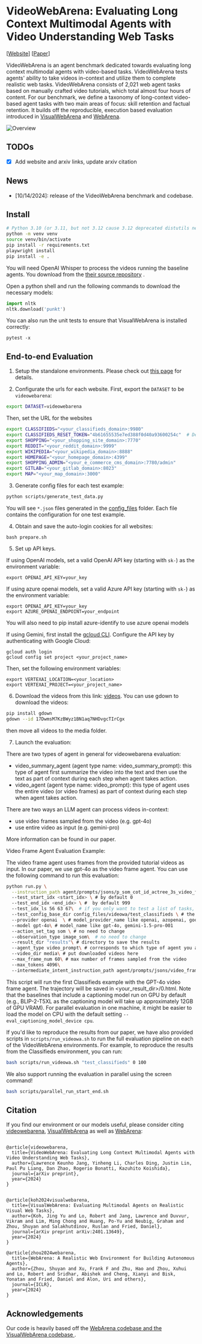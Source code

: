 # VideoWebArena: Evaluating Long Context Multimodal Agents with Video Understanding Web Tasks

<!-- <p align="center">
<a href="https://www.python.org/downloads/release/python-3109/"><img src="https://img.shields.io/badge/python-3.10-blue.svg" alt="Python 3.10"></a>
<a href="https://pre-commit.com/"><img src="https://img.shields.io/badge/pre--commit-enabled-brightgreen?logo=pre-commit&logoColor=white" alt="pre-commit"></a>
<a href="https://github.com/psf/black"><img src="https://img.shields.io/badge/code%20style-black-000000.svg" alt="Code style: black"></a>
<a href="https://mypy-lang.org/"><img src="https://www.mypy-lang.org/static/mypy_badge.svg" alt="Checked with mypy"></a>
<a href="https://beartype.readthedocs.io"><img src="https://raw.githubusercontent.com/beartype/beartype-assets/main/badge/bear-ified.svg" alt="bear-ified"></a>
</p> -->

[<a href="https://videowebarena.github.io">Website</a>] 
[<a href="https://example.com">Paper</a>]


VideoWebArena is an agent benchmark dedicated towards evaluating long context multimodal agents with video-based tasks. VideoWebArena tests agents' ability to take videos in-context and utilize them to complete realistic web tasks. VideoWebArena consists of 2,021 web agent tasks based on manually crafted video tutorials, which total almost four hours of content. 
For our benchmark, we define a taxonomy of long-context video-based agent tasks with two main areas of focus: skill retention and factual retention. It builds off the reproducible, execution based evaluation introduced in 
<a href="https://jykoh.com/vwa"> VisualWebArena</a> and <a href="https://webarena.dev" target="_blank">WebArena</a>. 

![Overview](media/overview.png)

## TODOs
- [x] Add website and arxiv links, update arxiv citation

## News
- [10/14/2024]: release of the VideoWebArena benchmark and codebase.

## Install
```bash
# Python 3.10 (or 3.11, but not 3.12 cause 3.12 deprecated distutils needed here)
python -m venv venv
source venv/bin/activate
pip install -r requirements.txt
playwright install
pip install -e .
```
You will need OpenAI Whisper to process the videos running the baseline agents. You download from the [their source repository](https://github.com/openai/whisper) .

Open a python shell and run the following commands to download the necessary models:
```python
import nltk
nltk.download('punkt')
```
You can also run the unit tests to ensure that VisualWebArena is installed correctly:
```
pytest -x
```


## End-to-end Evaluation
1. Setup the standalone environments.
Please check out [this page](environment_docker/README.md) for details.

2. Configurate the urls for each website.
First, export the `DATASET` to be `videowebarena`:
```bash
export DATASET=videowebarena
```
Then, set the URL for the websites

```bash
export CLASSIFIEDS="<your_classifieds_domain>:9980"
export CLASSIFIEDS_RESET_TOKEN="4b61655535e7ed388f0d40a93600254c"  # Default reset token for classifieds site, change if you edited its docker-compose.yml
export SHOPPING="<your_shopping_site_domain>:7770"
export REDDIT="<your_reddit_domain>:9999"
export WIKIPEDIA="<your_wikipedia_domain>:8888"
export HOMEPAGE="<your_homepage_domain>:4399"
export SHOPPING_ADMIN="<your_e_commerce_cms_domain>:7780/admin"
export GITLAB="<your_gitlab_domain>:8023"
export MAP="<your_map_domain>:3000"
```

3. Generate config files for each test example:
```bash
python scripts/generate_test_data.py
```
You will see `*.json` files generated in the [config_files](./config_files) folder. Each file contains the configuration for one test example.

4. Obtain and save the auto-login cookies for all websites:
```
bash prepare.sh
```

5. Set up API keys.

If using OpenAI models, set a valid OpenAI API key (starting with `sk-`) as the environment variable:
```
export OPENAI_API_KEY=your_key
```
If using azure openai models, set a valid Azure API key (starting with `sk-`) as the environment variable:
```
export OPENAI_API_KEY=your_key
export AZURE_OPENAI_ENDPOINT=your_endpoint
```
You will also need to pip install azure-identify to use azure openai models



If using Gemini, first install the [gcloud CLI](https://cloud.google.com/sdk/docs/install). Configure the API key by authenticating with Google Cloud:
```
gcloud auth login
gcloud config set project <your_project_name>
```
Then, set the following environment variables:
```
export VERTEXAI_LOCATION=<your_location>
export VERTEXAI_PROJECT=<your_project_name>
```
6. Download the videos from this link: [videos](https://drive.google.com/file/d/17DwmsM7KzBWyz1BN1aq7NHDvgcTIrCgx/view?usp=sharing). You can use gdown to download the videos:
```bash
pip install gdown
gdown --id 17DwmsM7KzBWyz1BN1aq7NHDvgcTIrCgx
```
then move all videos to the media folder.



7. Launch the evaluation:

There are two types of agent in general for videowebarena evaluation:
- video_summary_agent (agent type name: video_summary_prompt): this type of agent first summarize the video into the text and then use the text as part of context during each step when agent takes action.
- video_agent (agent type name: video_prompt): this type of agent uses the entire video (or video frames) as part of context during each step when agent takes action.


There are two ways an LLM agent can process videos in-context:
- use video frames sampled from the video (e.g. gpt-4o)
- use entire video as input (e.g. gemini-pro)

More information can be found in our paper.

Video Frame Agent Evaluation Example: 

The video frame agent uses frames from the provided tutorial videos as input. In our paper, we use gpt-4o as the video frame agent. You can use the following command to run this evaluation:
```bash
python run.py \
  --instruction_path agent/prompts/jsons/p_som_cot_id_actree_3s_video_frame.json \ # this is the prompt file for video frame agent
  --test_start_idx <start_idx> \ # by default 0
  --test_end_idx <end_idx> \ #  by default 999
  --test_idx_ls 56 63 67\  # if you only want to test a list of tasks, provide id in this way and test start idx and test end idx will be ignored
  --test_config_base_dir config_files/videowa/test_classifieds \ # the config dir for which taskset to evaluate on
  --provider openai  \ # model_provider_name like openai, azopenai, google
  --model gpt-4o\ # model_name like gpt-4o, gemini-1.5-pro-001
  --action_set_tag som \ # no need to change
  --observation_type image_som\  # no need to change
  --result_dir "results"\ # directory to save the results
  --agent_type video_prompt\ # corresponds to which type of agent you are using
  --video_dir media\ # put downloaded videos here
  --max_frame_num 60\ # max number of frames sampled from the video
  --max_tokens 4096\ 
  --intermediate_intent_instruction_path agent/prompts/jsons/video_frame_intent_understanding.json # if this is present, the agent will also evaluate on intermediate intent understanding
```

This script will run the first Classifieds example with the GPT-4o video frame agent. The trajectory will be saved in <your_result_dir>/0.html. Note that the baselines that include a captioning model run on GPU by default (e.g., BLIP-2-T5XL as the captioning model will take up approximately 12GB of GPU VRAM). For parallel evaluation in one machine, it might be easier to load the model on CPU with the default setting `--eval_captioning_model_device cpu`.

If you'd like to reproduce the results from our paper, we have also provided scripts in `scripts/run_videowa.sh` to run the full evaluation pipeline on each of the VideoWebArena environments. For example, to reproduce the results from the Classifieds environment, you can run:

```bash
bash scripts/run_videowa.sh "test_classifieds" 0 100
```

We also support running the evaluation in parallel using the screen command!

```bash
bash scripts/parallel_run_start_end.sh
```




## Citation
If you find our environment or our models useful, please consider citing  <a href="https://example.com" target="_blank">videowebarena</a>, <a href="https://jykoh.com/vwa" target="_blank">VisualWebArena</a> as well as <a href="https://webarena.dev/" target="_blank">WebArena</a>:
```

@article{videowebarena,
  title={VideoWebArena: Evaluating Long Context Multimodal Agents with Video Understanding Web Tasks},
  author={Lawrence Keunho Jang, Yinheng Li, Charles Ding, Justin Lin, Paul Pu Liang, Dan Zhao, Rogerio Bonatti, Kazuhito Koishida},
  journal={arXiv preprint},
  year={2024}
}


@article{koh2024visualwebarena,
  title={VisualWebArena: Evaluating Multimodal Agents on Realistic Visual Web Tasks},
  author={Koh, Jing Yu and Lo, Robert and Jang, Lawrence and Duvvur, Vikram and Lim, Ming Chong and Huang, Po-Yu and Neubig, Graham and Zhou, Shuyan and Salakhutdinov, Ruslan and Fried, Daniel},
  journal={arXiv preprint arXiv:2401.13649},
  year={2024}
}

@article{zhou2024webarena,
  title={WebArena: A Realistic Web Environment for Building Autonomous Agents},
  author={Zhou, Shuyan and Xu, Frank F and Zhu, Hao and Zhou, Xuhui and Lo, Robert and Sridhar, Abishek and Cheng, Xianyi and Bisk, Yonatan and Fried, Daniel and Alon, Uri and others},
  journal={ICLR},
  year={2024}
}
```

## Acknowledgements

Our code is heavily based off the <a href="https://github.com/web-arena-x/webarena">WebArena codebase and  the <a href="https://github.com/web-arena-x/visualwebarena">VisualWebArena codebase </a>.

